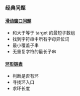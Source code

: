 ### 经典问题

#### [滑动窗口问题](./sliding_window.cpp)
- 和大于等于 target 的最短子数组
- 找到字符串中所有字母异位词
- 最小覆盖子串
- 无重复字符的最长子串

#### [环形链表](./cycle_list.cpp)
- 判断是否有环
- 寻找环入口
- 求环长度
